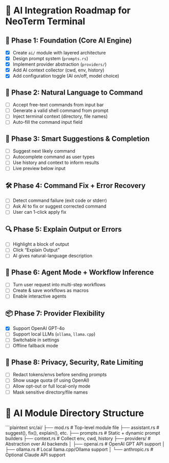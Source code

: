 # 🤖 AI Integration Roadmap for NeoTerm Terminal

## 🧱 Phase 1: Foundation (Core AI Engine)
- [x] Create `ai/` module with layered architecture
- [x] Design prompt system (`prompts.rs`)
- [x] Implement provider abstraction (`providers/`)
- [x] Add AI context collector (cwd, env, history)
- [x] Add configuration toggle (AI on/off, model choice)

## 💬 Phase 2: Natural Language to Command
- [ ] Accept free-text commands from input bar
- [ ] Generate a valid shell command from prompt
- [ ] Inject terminal context (directory, file names)
- [ ] Auto-fill the command input field

## 🔁 Phase 3: Smart Suggestions & Completion
- [ ] Suggest next likely command
- [ ] Autocomplete command as user types
- [ ] Use history and context to inform results
- [ ] Live preview below input

## 🛠️ Phase 4: Command Fix + Error Recovery
- [ ] Detect command failure (exit code or stderr)
- [ ] Ask AI to fix or suggest corrected command
- [ ] User can 1-click apply fix

## 🔍 Phase 5: Explain Output or Errors
- [ ] Highlight a block of output
- [ ] Click “Explain Output”
- [ ] AI gives natural-language description

## 🧠 Phase 6: Agent Mode + Workflow Inference
- [ ] Turn user request into multi-step workflows
- [ ] Create & save workflows as macros
- [ ] Enable interactive agents

## 📦 Phase 7: Provider Flexibility
- [x] Support OpenAI GPT-4o
- [ ] Support local LLMs (`ollama`, `llama.cpp`)
- [ ] Switchable in settings
- [ ] Offline fallback mode

## 🔐 Phase 8: Privacy, Security, Rate Limiting
- [ ] Redact tokens/envs before sending prompts
- [ ] Show usage quota (if using OpenAI)
- [ ] Allow opt-out or full local-only mode
- [ ] Mask sensitive directory/file names

# 📁 AI Module Directory Structure

\`\`\`plaintext
src/ai/
├── mod.rs               # Top-level module file
├── assistant.rs         # suggest(), fix(), explain(), etc.
├── prompts.rs           # Static + dynamic prompt builders
├── context.rs           # Collect env, cwd, history
├── providers/           # Abstraction over AI backends
│   ├── openai.rs        # OpenAI GPT API support
│   ├── ollama.rs        # Local llama.cpp/Ollama support
│   └── anthropic.rs     # Optional Claude API support
